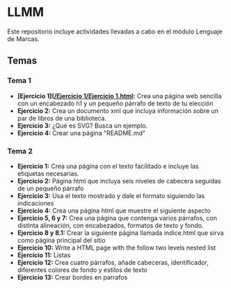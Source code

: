 # LLMM
Este repositorio incluye actividades llevadas a cabo en el módulo Lenguaje de Marcas.

## Temas

### Tema 1
- **[Ejercicio 1]([/Ejercicio 1/Ejercicio 1.html](https://github.com/Fran0rtiz/LLMM-DAW/blob/main/Tema%201/Ejercicio%201/Ejercicio%201.html):** Crea una página web sencilla con un encabezado h1 y un pequeño párrafo de texto de tu elección
- **Ejercicio 2:** Crea un documento xml que incluya información sobre un par de libros de una biblioteca.
- **Ejercicio 3:** ¿Qué es SVG? Busca un ejemplo.
- **Ejercicio 4:** Crear una página "README.md"

### Tema 2
- **Ejercicio 1:** Crea una página con el texto facilitado e incluye las etiquetas necesarias.
- **Ejercicio 2:** Página html que incluya seis niveles de cabecera seguidas de un pequeño párrafo
- **Ejercicio 3:** Usa el texto mostrado y dale el formato siguiendo las indicaciones
- **Ejercicio 4:** Crea una página html que muestre el siguiente aspecto
- **Ejercicio 5, 6 y 7:** Crea una página que contenga varios párrafos, con distinta alineación, con encabezados,
  formatos de texto y fondo.
- **Ejercicio 8 y 8.1:** Crear la siguiente página llamada indice.html que sirva como página principal del sitio
- **Ejercicio 10:** Write a HTML page with the follow two levels nested list 
- **Ejercicio 11:** Listas
- **Ejercicio 12:** Crea cuatro párrafos, añade cabeceras, identificador, diferentes colores de fondo y estilos de texto
- **Ejercicio 13:** Crear bordes en parrafos
